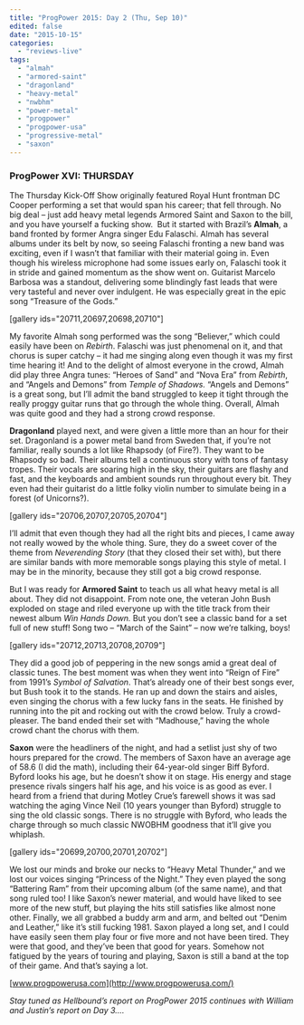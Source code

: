 ```yaml
---
title: "ProgPower 2015: Day 2 (Thu, Sep 10)"
edited: false
date: "2015-10-15"
categories:
  - "reviews-live"
tags:
  - "almah"
  - "armored-saint"
  - "dragonland"
  - "heavy-metal"
  - "nwbhm"
  - "power-metal"
  - "progpower"
  - "progpower-usa"
  - "progressive-metal"
  - "saxon"
---
```


### ProgPower XVI: THURSDAY

The Thursday Kick-Off Show originally featured Royal Hunt frontman DC Cooper performing a set that would span his career; that fell through. No big deal – just add heavy metal legends Armored Saint and Saxon to the bill, and you have yourself a fucking show.  But it started with Brazil’s **Almah**, a band fronted by former Angra singer Edu Falaschi. Almah has several albums under its belt by now, so seeing Falaschi fronting a new band was exciting, even if I wasn’t that familiar with their material going in. Even though his wireless microphone had some issues early on, Falaschi took it in stride and gained momentum as the show went on. Guitarist Marcelo Barbosa was a standout, delivering some blindingly fast leads that were very tasteful and never over indulgent. He was especially great in the epic song “Treasure of the Gods.”

\[gallery ids="20711,20697,20698,20710"\]

My favorite Almah song performed was the song “Believer,” which could easily have been on _Rebirth_. Falaschi was just phenomenal on it, and that chorus is super catchy – it had me singing along even though it was my first time hearing it! And to the delight of almost everyone in the crowd, Almah did play three Angra tunes: “Heroes of Sand” and “Nova Era” from _Rebirth_, and “Angels and Demons” from _Temple of Shadows._ “Angels and Demons” is a great song, but I’ll admit the band struggled to keep it tight through the really proggy guitar runs that go through the whole thing. Overall, Almah was quite good and they had a strong crowd response.

**Dragonland** played next, and were given a little more than an hour for their set. Dragonland is a power metal band from Sweden that, if you’re not familiar, really sounds a lot like Rhapsody (of Fire?). They want to be Rhapsody so bad. Their albums tell a continuous story with tons of fantasy tropes. Their vocals are soaring high in the sky, their guitars are flashy and fast, and the keyboards and ambient sounds run throughout every bit. They even had their guitarist do a little folky violin number to simulate being in a forest (of Unicorns?).

\[gallery ids="20706,20707,20705,20704"\]

I’ll admit that even though they had all the right bits and pieces, I came away not really wowed by the whole thing. Sure, they do a sweet cover of the theme from _Neverending Story_ (that they closed their set with), but there are similar bands with more memorable songs playing this style of metal. I may be in the minority, because they still got a big crowd response.

But I was ready for **Armored Saint** to teach us all what heavy metal is all about. They did not disappoint. From note one, the veteran John Bush exploded on stage and riled everyone up with the title track from their newest album _Win Hands Down._ But you don’t see a classic band for a set full of new stuff! Song two – “March of the Saint” – now we’re talking, boys!

\[gallery ids="20712,20713,20708,20709"\]

They did a good job of peppering in the new songs amid a great deal of classic tunes. The best moment was when they went into “Reign of Fire” from 1991’s _Symbol of Salvation_. That’s already one of their best songs ever, but Bush took it to the stands. He ran up and down the stairs and aisles, even singing the chorus with a few lucky fans in the seats. He finished by running into the pit and rocking out with the crowd below. Truly a crowd-pleaser. The band ended their set with “Madhouse,” having the whole crowd chant the chorus with them.

**Saxon** were the headliners of the night, and had a setlist just shy of two hours prepared for the crowd. The members of Saxon have an average age of 58.6 (I did the math), including their 64-year-old singer Biff Byford. Byford looks his age, but he doesn’t show it on stage. His energy and stage presence rivals singers half his age, and his voice is as good as ever. I heard from a friend that during Motley Crue’s farewell shows it was sad watching the aging Vince Neil (10 years younger than Byford) struggle to sing the old classic songs. There is no struggle with Byford, who leads the charge through so much classic NWOBHM goodness that it’ll give you whiplash.

\[gallery ids="20699,20700,20701,20702"\]

We lost our minds and broke our necks to “Heavy Metal Thunder,” and we lost our voices singing “Princess of the Night.” They even played the song “Battering Ram” from their upcoming album (of the same name), and that song ruled too! I like Saxon’s newer material, and would have liked to see more of the new stuff, but playing the hits still satisfies like almost none other. Finally, we all grabbed a buddy arm and arm, and belted out “Denim and Leather,” like it’s still fucking 1981. Saxon played a long set, and I could have easily seen them play four or five more and not have been tired. They were that good, and they’ve been that good for years. Somehow not fatigued by the years of touring and playing, Saxon is still a band at the top of their game. And that’s saying a lot.

[www.progpowerusa.com](http://www.progpowerusa.com/)

_Stay tuned as Hellbound’s report on ProgPower 2015 continues with William and Justin’s report on Day 3…._
